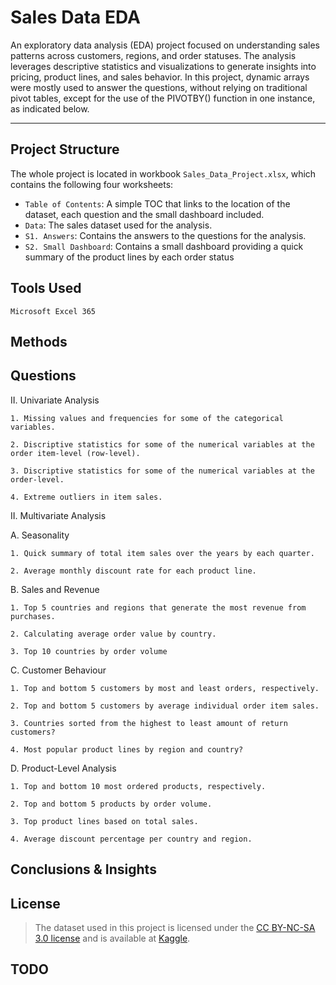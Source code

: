 # Sales Data EDA

An exploratory data analysis (EDA) project focused on understanding sales patterns across customers, regions, and order statuses. 
The analysis leverages descriptive statistics and visualizations to generate insights into pricing, product lines, and sales behavior.
In this project, dynamic arrays were mostly used to answer the questions, without relying on traditional pivot tables, except for the use of the PIVOTBY() function in one instance, as indicated below.

------------------------

## Project Structure

The whole project is located in workbook `Sales_Data_Project.xlsx`, which contains the following four worksheets:

- `Table of Contents`: A simple TOC that links to the location of the dataset, each question and the small dashboard included.
- `Data`: The sales dataset used for the analysis.
- `S1. Answers`: Contains the answers to the questions for the analysis.
- `S2. Small Dashboard`: Contains a small dashboard providing a quick summary of the product lines by each order status


## Tools Used

`Microsoft Excel 365`


## Methods




## Questions

II. Univariate Analysis

    1. Missing values and frequencies for some of the categorical variables.
    
    2. Discriptive statistics for some of the numerical variables at the order item-level (row-level).
    
    3. Discriptive statistics for some of the numerical variables at the order-level.
    
    4. Extreme outliers in item sales.
    
II. Multivariate Analysis

  A. Seasonality
  
    1. Quick summary of total item sales over the years by each quarter.
    
    2. Average monthly discount rate for each product line.
    
  B. Sales and Revenue
  
    1. Top 5 countries and regions that generate the most revenue from purchases.
    
    2. Calculating average order value by country.
    
    3. Top 10 countries by order volume
    
  C. Customer Behaviour
  
    1. Top and bottom 5 customers by most and least orders, respectively.
    
    2. Top and bottom 5 customers by average individual order item sales.
    
    3. Countries sorted from the highest to least amount of return customers?
    
    4. Most popular product lines by region and country?
    
  D. Product-Level Analysis
  
    1. Top and bottom 10 most ordered products, respectively.
    
    2. Top and bottom 5 products by order volume. 
    
    3. Top product lines based on total sales.
    
    4. Average discount percentage per country and region.
    



## Conclusions & Insights

## License
> The dataset used in this project is licensed under the [CC BY-NC-SA 3.0 license](https://creativecommons.org/licenses/by-nc-sa/3.0/) and is available at [Kaggle](https://www.kaggle.com/datasets/kyanyoga/sample-sales-data/data).

## TODO



